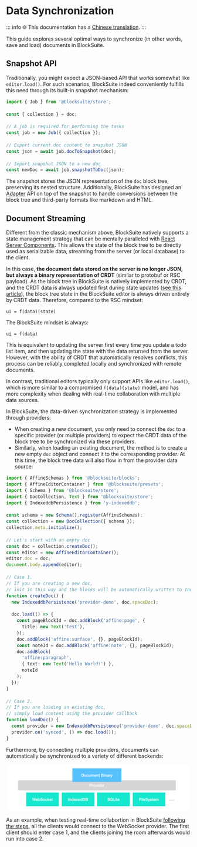 # Data Synchronization

::: info
🌐 This documentation has a [Chinese translation](https://insider.affine.pro/share/af3478a2-9c9c-4d16-864d-bffa1eb10eb6/xiObHbAC0yUb7HmX4-fjg).
:::

This guide explores several optimal ways to synchronize (in other words, save and load) documents in BlockSuite.

## Snapshot API

Traditionally, you might expect a JSON-based API that works somewhat like `editor.load()`. For such scenarios, BlockSuite indeed conveniently fulfills this need through its built-in snapshot mechanism:

```ts
import { Job } from '@blocksuite/store';

const { collection } = doc;

// A job is required for performing the tasks
const job = new Job({ collection });

// Export current doc content to snapshot JSON
const json = await job.docToSnapshot(doc);

// Import snapshot JSON to a new doc
const newDoc = await job.snapshotToDoc(json);
```

The snapshot stores the JSON representation of the `doc` block tree, preserving its nested structure. Additionally, BlockSuite has designed an [Adapter](./adapter) API on top of the snapshot to handle conversions between the block tree and third-party formats like markdown and HTML.

## Document Streaming

Different from the classic mechanism above, BlockSuite natively supports a state management strategy that can be mentally paralleled with [React Server Components](https://www.joshwcomeau.com/react/server-components/). This allows the state of the block tree to be directly used as serializable data, streaming from the server (or local database) to the client.

In this case, **the document data stored on the server is no longer JSON, but always a binary representation of CRDT** (similar to protobuf or RSC payload). As the block tree in BlockSuite is natively implemented by CRDT, and the CRDT data is always updated first during state updates ([see this article](/blog/crdt-native-data-flow)), the block tree state in the BlockSuite editor is always driven entirely by CRDT data. Therefore, compared to the RSC mindset:

```
ui = f(data)(state)
```

The BlockSuite mindset is always:

```
ui = f(data)
```

This is equivalent to updating the server first every time you update a todo list item, and then updating the state with the data returned from the server. However, with the ability of CRDT that automatically resolves conflicts, this process can be reliably completed locally and synchronized with remote documents.

In contrast, traditional editors typically only support APIs like `editor.load()`, which is more similar to a compromised `f(data)(state)` model, and has more complexity when dealing with real-time collaboration with multiple data sources.

In BlockSuite, the data-driven synchronization strategy is implemented through providers:

- When creating a new document, you only need to connect the `doc` to a specific provider (or multiple providers) to expect the CRDT data of the block tree to be synchronized via these providers.
- Similarly, when loading an existing document, the method is to create a new empty `doc` object and connect it to the corresponding provider. At this time, the block tree data will also flow in from the provider data source:

```ts
import { AffineSchemas } from '@blocksuite/blocks';
import { AffineEditorContainer } from '@blocksuite/presets';
import { Schema } from '@blocksuite/store';
import { DocCollection, Text } from '@blocksuite/store';
import { IndexeddbPersistence } from 'y-indexeddb';

const schema = new Schema().register(AffineSchemas);
const collection = new DocCollection({ schema });
collection.meta.initialize();

// Let's start with an empty doc
const doc = collection.createDoc();
const editor = new AffineEditorContainer();
editor.doc = doc;
document.body.append(editor);

// Case 1.
// If you are creating a new doc,
// init in this way and the blocks will be automatically written to IndexedDB
function createDoc() {
  new IndexeddbPersistence('provider-demo', doc.spaceDoc);

  doc.load(() => {
    const pageBlockId = doc.addBlock('affine:page', {
      title: new Text('Test'),
    });
    doc.addBlock('affine:surface', {}, pageBlockId);
    const noteId = doc.addBlock('affine:note', {}, pageBlockId);
    doc.addBlock(
      'affine:paragraph',
      { text: new Text('Hello World!') },
      noteId
    );
  });
}

// Case 2.
// If you are loading an existing doc,
// simply load content using the provider callback
function loadDoc() {
  const provider = new IndexeddbPersistence('provider-demo', doc.spaceDoc);
  provider.on('synced', () => doc.load());
}
```

Furthermore, by connecting multiple providers, documents can automatically be synchronized to a variety of different backends:

![pluggable-providers](../images/pluggable-providers.png)

As an example, when testing real-time collabortion in BlockSuite [following the steps](https://github.com/toeverything/blocksuite/blob/master/BUILDING.md#test-collaboration), all the clients would connect to the WebSocket provider. The first client should enter case 1, and the clients joining the room afterwards would run into case 2.
